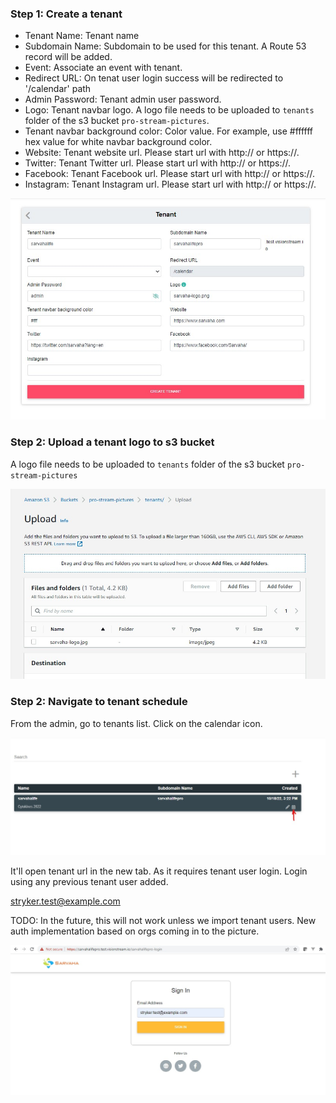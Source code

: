 ### Step 1: Create a tenant
- Tenant Name: Tenant name
- Subdomain Name: Subdomain to be used for this tenant. A Route 53 record will be added.
- Event: Associate an event with tenant.
- Redirect URL: On tenat user login success will be redirected to '/calendar' path
- Admin Password: Tenant admin user password.
- Logo: Tenant navbar logo. A logo file needs to be uploaded to `tenants` folder of the s3 bucket `pro-stream-pictures`.
- Tenant navbar background color: Color value. For example, use #ffffff hex value for white navbar background color.
- Website: Tenant website url. Please start url with http:// or https://.
- Twitter: Tenant Twitter url. Please start url with http:// or https://.
- Facebook: Tenant Facebook url. Please start url with http:// or https://.
- Instagram: Tenant Instagram url. Please start url with http:// or https://.

![Create a tenant](./images/1.create-tenant.jpg)

### Step 2: Upload a tenant logo to s3 bucket

A logo file needs to be uploaded to `tenants` folder of the s3 bucket `pro-stream-pictures`

![Upload tenant logo](./images/2.upload-logo.jpg)

### Step 2: Navigate to tenant schedule

From the admin, go to tenants list. Click on the calendar icon.

![Show tenant schedule](./images/3.click-calendar-icon.jpg)

It'll open tenant url in the new tab. As it requires tenant user login. Login using any previous tenant user added.

stryker.test@example.com

TODO: In the future, this will not work unless we import tenant users. New auth implementation based on orgs coming in to the picture.

![Login tenant user](./images/4.tenant-user-login.jpg)

